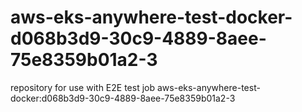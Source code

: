 # aws-eks-anywhere-test-docker-d068b3d9-30c9-4889-8aee-75e8359b01a2-3
repository for use with E2E test job aws-eks-anywhere-test-docker:d068b3d9-30c9-4889-8aee-75e8359b01a2-3
